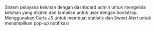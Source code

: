 Sistem pelayana keluhan dengan dashboard admin untuk mengelola keluhan yang dikirim dan tampilan untuk user dengan bootstrap.
Menggunakan Carts JS untuk membuat statistik dan Sweet Alert untuk menampilkan pop-up notifikasi
